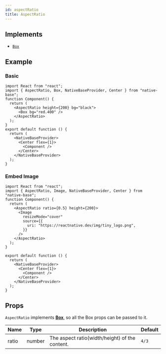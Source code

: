 ```yaml
---
id: aspectRatio
title: AspectRatio
---
```


## Implements

- [`Box`](box.md)

## Example

### Basic

```SnackPlayer name=AspectRatio%20Example
import React from "react";
import { AspectRatio, Box, NativeBaseProvider, Center } from "native-base";
function Component() {
  return (
    <AspectRatio height={200} bg="black">
      <Box bg="red.400" />
    </AspectRatio>
  );
}
export default function () {
  return (
    <NativeBaseProvider>
      <Center flex={1}>
        <Component />
      </Center>
    </NativeBaseProvider>
  );
}
```

### Embed Image

```SnackPlayer name=AspectRatio%20ExampleEmbedImage
import React from "react";
import { AspectRatio, Image, NativeBaseProvider, Center } from "native-base";
function Component() {
  return (
    <AspectRatio ratio={0.5} height={200}>
      <Image
        resizeMode="cover"
        source={{
          uri: "https://reactnative.dev/img/tiny_logo.png",
        }}
      />
    </AspectRatio>
  );
}

export default function () {
  return (
    <NativeBaseProvider>
      <Center flex={1}>
        <Component />
      </Center>
    </NativeBaseProvider>
  );
}

```

## Props

`AspectRatio` implements **[Box](box.md)**, so all the Box props can be passed to it.

| Name  | Type   | Description                                    | Default |
| ----- | ------ | ---------------------------------------------- | ------- |
| ratio | number | The aspect ratio(width/height) of the content. | `4/3`   |
